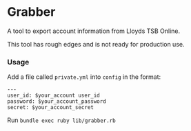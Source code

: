 # Grabber

A tool to export account information from Lloyds TSB Online.

This tool has rough edges and is not ready for production use.

### Usage

Add a file called `private.yml` into `config` in the format:
```
---
user_id: $your_account user_id
password: $your_account_password
secret: $your_account_secret
```

Run `bundle exec ruby lib/grabber.rb`
